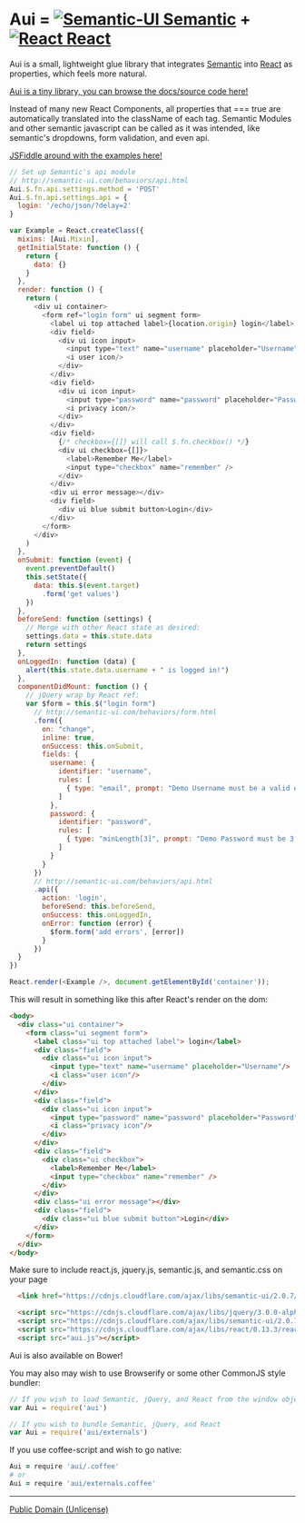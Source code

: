 Aui = [![Semantic-UI](http://javascriptismagic.github.io/aui/logos/semantic.png) Semantic](http://semantic-ui.com/) + [![React](http://javascriptismagic.github.io/aui/logos/react.png) React](http://facebook.github.io/react/)
==========================

Aui is a small, lightweight glue library that integrates [Semantic](http://semantic-ui.com/) into [React](http://facebook.github.io/react/) as properties, which feels more natural.

[Aui is a tiny library, you can browse the docs/source code here!](http://javascriptismagic.github.io/aui/docs/aui.coffee.html)

Instead of many new React Components, all properties that === true are automatically translated into the className of each tag.
Semantic Modules and other semantic javascript can be called as it was intended, like semantic's dropdowns, form validation, and even api.

[JSFiddle around with the examples here!](http://javascriptismagic.github.io/aui/)

```js
// Set up Semantic's api module
// http://semantic-ui.com/behaviors/api.html
Aui.$.fn.api.settings.method = 'POST'
Aui.$.fn.api.settings.api = {
  login: '/echo/json/?delay=2'
}

var Example = React.createClass({
  mixins: [Aui.Mixin],
  getInitialState: function () {
    return {
      data: {}
    }
  },
  render: function () {
    return (
      <div ui container>
        <form ref="login form" ui segment form>
          <label ui top attached label>{location.origin} login</label>
          <div field>
            <div ui icon input>
              <input type="text" name="username" placeholder="Username"/>
              <i user icon/>
            </div>
          </div>
          <div field>
            <div ui icon input>
              <input type="password" name="password" placeholder="Password"/>
              <i privacy icon/>
            </div>
          </div>
          <div field>
            {/* checkbox={[]} will call $.fn.checkbox() */}
            <div ui checkbox={[]}>
              <label>Remember Me</label>
              <input type="checkbox" name="remember" />
            </div>
          </div>
          <div ui error message></div>
          <div field>
            <div ui blue submit button>Login</div>
          </div>
        </form>
      </div>
    )
  },
  onSubmit: function (event) {
    event.preventDefault()
    this.setState({
      data: this.$(event.target)
        .form('get values')
    })
  },
  beforeSend: function (settings) {
    // Merge with other React state as desired:
    settings.data = this.state.data
    return settings
  },
  onLoggedIn: function (data) {
    alert(this.state.data.username + " is logged in!")
  },
  componentDidMount: function () {
    // jQuery wrap by React ref:
    var $form = this.$("login form")
      // http://semantic-ui.com/behaviors/form.html
      .form({
        on: "change",
        inline: true,
        onSuccess: this.onSubmit,
        fields: {
          username: {
            identifier: "username",
            rules: [
              { type: "email", prompt: "Demo Username must be a valid email address (do not submit your real email)" }
            ]
          },
          password: {
            identifier: "password",
            rules: [
              { type: "minLength[3]", prompt: "Demo Password must be 3 or more characters long (do not use a real password)" }
            ]
          }
        }
      })
      // http://semantic-ui.com/behaviors/api.html
      .api({
        action: 'login',
        beforeSend: this.beforeSend,
        onSuccess: this.onLoggedIn,
        onError: function (error) {
          $form.form('add errors', [error])
        }
      })
  }
})

React.render(<Example />, document.getElementById('container'));

```

This will result in something like this after React's render on the dom:
```html
<body>
  <div class="ui container">
    <form class="ui segment form">
      <label class="ui top attached label"> login</label>
      <div class="field">
        <div class="ui icon input">
          <input type="text" name="username" placeholder="Username"/>
          <i class="user icon"/>
        </div>
      </div>
      <div class="field">
        <div class="ui icon input">
          <input type="password" name="password" placeholder="Password"/>
          <i class="privacy icon"/>
        </div>
      </div>
      <div class="field">
        <div class="ui checkbox">
          <label>Remember Me</label>
          <input type="checkbox" name="remember" />
        </div>
      </div>
      <div class="ui error message"></div>
      <div class="field">
        <div class="ui blue submit button">Login</div>
      </div>
    </form>
  </div>
</body>
```

Make sure to include react.js, jquery.js, semantic.js, and semantic.css on your page
```html
  <link href="https://cdnjs.cloudflare.com/ajax/libs/semantic-ui/2.0.7/semantic.css" rel="stylesheet"></link>

  <script src="https://cdnjs.cloudflare.com/ajax/libs/jquery/3.0.0-alpha1/jquery.js"></script>
  <script src="https://cdnjs.cloudflare.com/ajax/libs/semantic-ui/2.0.7/semantic.js"></script>
  <script src="https://cdnjs.cloudflare.com/ajax/libs/react/0.13.3/react.js"></script>
  <script src="aui.js"></script>
```

Aui is also available on Bower!

You may also may wish to use Browserify or some other CommonJS style bundler:
```js
// If you wish to load Semantic, jQuery, and React from the window object:
var Aui = require('aui')

// If you wish to bundle Semantic, jQuery, and React
var Aui = require('aui/externals')
```

If you use coffee-script and wish to go native:
```coffee
Aui = require 'aui/.coffee'
# or
Aui = require 'aui/externals.coffee'
```

-------------------------------------------------
[Public Domain (Unlicense)](http://unlicense.org/)
